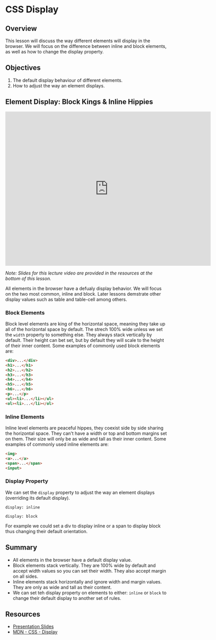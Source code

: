 # CSS Display

## Overview

This lesson will discuss the way different elements will display in the browser. We will focus on the difference between inline and block elements, as well as how to change the display property.

## Objectives

1. The default display behaviour of different elements.
2. How to adjust the way an element displays.

## Element Display: Block Kings & Inline Hippies

<iframe width="640" height="480" src="https://www.youtube.com/embed/bKDs_FQkkEI?rel=0" frameborder="0" allowfullscreen></iframe>

*Note: Slides for this lecture video are provided in the resources at the bottom of this lesson.*

All elements in the browser have a defualy display behavior. We will focus on the two most common, inline and block. Later lessons demstrate other display values such as table and table-cell among others.

### Block Elements

Block level elements are king of the horizontal space, meaning they take up all of the horizontal space by default. The strech 100% wide unless we set the `width` property to something else. They always stack vertically by default. Their height can bet set, but by default they will scale to the height of their inner content. Some examples of commonly used block elements are: 

```html
<div>...</div>
<h1>...</h1>
<h2>...</h2>
<h3>...</h3>
<h4>...</h4>
<h5>...</h5>
<h6>...</h6>
<p>...</p>
<ul><li>...</li></ul>
<ol><li>...</li></ol>
```

### Inline Elements

Inline level elements are peaceful hippes, they coexist side by side sharing the horizontal space. They can't have a width or top and bottom margins set on them. Their size will only be as wide and tall as their inner content. Some examples of commonly used inline elements are: 

```html
<img>
<a>...</a>
<span>...</span>
<input>
```

### Display Property

We can set the `display` property to adjust the way an element displays (overriding its default display).

`display: inline`

`display: block`

For example we could set a div to display inline or a span to display block thus changing their default orientation.

## Summary

- All elements in the browser have a default display value.
- Block elements stack vertically. They are 100% wide by default and accept width values so you can set their width. They also accept margin on all sides.
- Inline elements stack horizontally and ignore width and margin values. They are only as wide and tall as their content.
- We can set teh display property on elements to either: `inline` or `block` to change their default display to another set of rules.

## Resources

- [Presentation Slides](https://docs.google.com/presentation/d/1UTUWDczUiDZ6byuhyHv0L3zJXQjdlnZheZXhRVLOL3Q/edit?usp=sharing)
- [MDN - CSS - Display](https://developer.mozilla.org/en-US/docs/Web/CSS/display)
